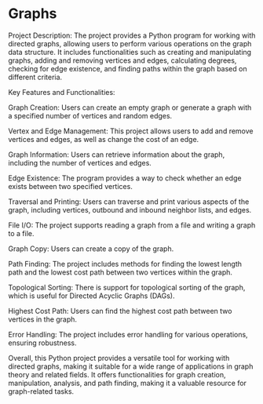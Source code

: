 # Graphs
Project Description:
The project provides a Python program for working with directed graphs, allowing users to perform various operations on the graph data structure. It includes functionalities such as creating and manipulating graphs, adding and removing vertices and edges, calculating degrees, checking for edge existence, and finding paths within the graph based on different criteria.

Key Features and Functionalities:

Graph Creation: Users can create an empty graph or generate a graph with a specified number of vertices and random edges.

Vertex and Edge Management: This project allows users to add and remove vertices and edges, as well as change the cost of an edge.

Graph Information: Users can retrieve information about the graph, including the number of vertices and edges.

Edge Existence: The program provides a way to check whether an edge exists between two specified vertices.

Traversal and Printing: Users can traverse and print various aspects of the graph, including vertices, outbound and inbound neighbor lists, and edges.

File I/O: The project supports reading a graph from a file and writing a graph to a file.

Graph Copy: Users can create a copy of the graph.

Path Finding: The project includes methods for finding the lowest length path and the lowest cost path between two vertices within the graph.

Topological Sorting: There is support for topological sorting of the graph, which is useful for Directed Acyclic Graphs (DAGs).

Highest Cost Path: Users can find the highest cost path between two vertices in the graph.

Error Handling: The project includes error handling for various operations, ensuring robustness.

Overall, this Python project provides a versatile tool for working with directed graphs, making it suitable for a wide range of applications in graph theory and related fields. It offers functionalities for graph creation, manipulation, analysis, and path finding, making it a valuable resource for graph-related tasks.
